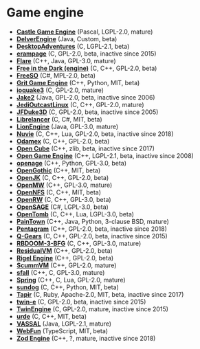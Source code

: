 [comment]: # (autogenerated content, do not edit)
# Game engine

- **[Castle Game Engine](castle_game_engine.md)** (Pascal, LGPL-2.0, mature)
- **[DelverEngine](delverengine.md)** (Java, Custom, beta)
- **[DesktopAdventures](desktopadventures.md)** (C, LGPL-2.1, beta)
- **[erampage](erampage.md)** (C, GPL-2.0, beta, inactive since 2015)
- **[Flare](flare.md)** (C++, Java, GPL-3.0, mature)
- **[Free in the Dark (engine)](free_in_the_dark_engine.md)** (C, C++, GPL-2.0, beta)
- **[FreeSO](freeso.md)** (C#, MPL-2.0, beta)
- **[Grit Game Engine](grit_game_engine.md)** (C++, Python, MIT, beta)
- **[ioquake3](ioquake3.md)** (C, GPL-2.0, mature)
- **[Jake2](jake2.md)** (Java, GPL-2.0, beta, inactive since 2006)
- **[JediOutcastLinux](jedioutcastlinux.md)** (C, C++, GPL-2.0, mature)
- **[JFDuke3D](jfduke3d.md)** (C, GPL-2.0, beta, inactive since 2005)
- **[Librelancer](librelancer.md)** (C, C#, MIT, beta)
- **[LionEngine](lionengine.md)** (Java, GPL-3.0, mature)
- **[Nuvie](nuvie.md)** (C, C++, Lua, GPL-2.0, beta, inactive since 2018)
- **[Odamex](odamex.md)** (C, C++, GPL-2.0, beta)
- **[Open Cube](open_cube.md)** (C++, zlib, beta, inactive since 2017)
- **[Open Game Engine](open_game_engine.md)** (C++, LGPL-2.1, beta, inactive since 2008)
- **[openage](openage.md)** (C++, Python, GPL-3.0, beta)
- **[OpenGothic](opengothic.md)** (C++, MIT, beta)
- **[OpenJK](openjk.md)** (C, C++, GPL-2.0, beta)
- **[OpenMW](openmw.md)** (C++, GPL-3.0, mature)
- **[OpenNFS](opennfs.md)** (C, C++, MIT, beta)
- **[OpenRW](openrw.md)** (C, C++, GPL-3.0, beta)
- **[OpenSAGE](opensage.md)** (C#, LGPL-3.0, beta)
- **[OpenTomb](opentomb.md)** (C, C++, Lua, LGPL-3.0, beta)
- **[PainTown](paintown.md)** (C++, Java, Python, 3-clause BSD, mature)
- **[Pentagram](pentagram.md)** (C++, GPL-2.0, beta, inactive since 2018)
- **[Q-Gears](q-gears.md)** (C, C++, GPL-2.0, beta, inactive since 2015)
- **[RBDOOM-3-BFG](rbdoom-3-bfg.md)** (C, C++, GPL-3.0, mature)
- **[ResidualVM](residualvm.md)** (C++, GPL-2.0, beta)
- **[Rigel Engine](rigel_engine.md)** (C++, GPL-2.0, beta)
- **[ScummVM](scummvm.md)** (C++, GPL-2.0, mature)
- **[sfall](sfall.md)** (C++, C, GPL-3.0, mature)
- **[Spring](spring.md)** (C++, C, Lua, GPL-2.0, mature)
- **[sundog](sundog.md)** (C, C++, Python, MIT, beta)
- **[Tapir](tapir.md)** (C, Ruby, Apache-2.0, MIT, beta, inactive since 2017)
- **[twin-e](twin-e.md)** (C, GPL-2.0, beta, inactive since 2015)
- **[TwinEngine](twinengine.md)** (C, GPL-2.0, mature, inactive since 2015)
- **[urde](urde.md)** (C, C++, MIT, beta)
- **[VASSAL](vassal.md)** (Java, LGPL-2.1, mature)
- **[WebFun](webfun.md)** (TypeScript, MIT, beta)
- **[Zod Engine](zod_engine.md)** (C++, ?, mature, inactive since 2018)
